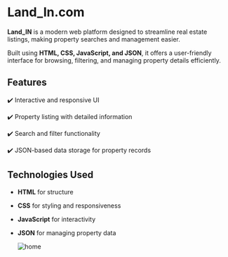 # Land_In.com



**Land_IN** is a modern web platform designed to streamline real estate listings, making property searches and management easier.


Built using **HTML, CSS, JavaScript, and JSON**, it offers a user-friendly interface for browsing, filtering, and managing property details efficiently.

## Features 


✔️ Interactive and responsive UI 


✔️ Property listing with detailed information  


✔️ Search and filter functionality 


✔️ JSON-based data storage for property records  



## Technologies Used 


- **HTML** for structure

   
- **CSS** for styling and responsiveness

  
- **JavaScript** for interactivity

   
- **JSON** for managing property data



   ![home](https://github.com/user-attachments/assets/35e5bf27-9573-4c50-b0d7-f9e6a5bd8d8d)
















